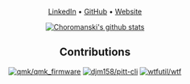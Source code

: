 <div align="center">
	<p align="center">
	    <a target="_blank" href="https://www.linkedin.com/in/choromanski/">LinkedIn</a> •
	    <a target="_blank" href="https://github.com/Choromanski">GitHub</a> •
	    <a target="_blank" href="https://www.choroman.ski">Website</a>
	</p>


[![Choromanski's github stats](https://github-readme-stats.vercel.app/api?username=choromanski&show_icons=true&hide=stars&include_all_commits=true&count_private=true&theme=cobalt&hide_border=true)](https://github.com/Choromanski)

## Contributions
[![qmk/qmk_firmware](https://github-readme-stats.vercel.app/api/pin/?username=qmk&repo=qmk_firmware&theme=cobalt&hide_border=true&show_owner=true)](https://github.com/qmk/qmk_firmware)   [![djm158/pitt-cli](https://github-readme-stats.vercel.app/api/pin/?username=djm158&repo=pitt-cli&theme=cobalt&hide_border=true&show_owner=true)](https://github.com/djm158/pitt-cli)
[![wtfutil/wtf](https://github-readme-stats.vercel.app/api/pin/?username=wtfutil&repo=wtf&theme=cobalt&hide_border=true&show_owner=true)](https://github.com/wtfutil/wtf)

</div>
